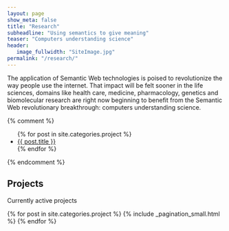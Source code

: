 ```yaml
---
layout: page
show_meta: false
title: "Research"
subheadline: "Using semantics to give meaning"
teaser: "Computers understanding science"
header:
   image_fullwidth: "SiteImage.jpg"
permalink: "/research/"
---
```

The application of Semantic Web technologies is poised to revolutionize the way people use the internet. That impact will be felt sooner in the life sciences, domains like health care, medicine, pharmacology, genetics and biomolecular research are right now beginning to benefit from the Semantic Web revolutionary breakthrough: computers understanding science.

{% comment %}
<ul>
    {% for post in site.categories.project %}
    <li><a href="{{ site.url }}{{ post.url }}">{{ post.title }}</a></li>
    {% endfor %}
</ul>
{% endcomment %}

## Projects

Currently active projects


{% for post in site.categories.project %}
  {% include _pagination_small.html %}
{% endfor %}
